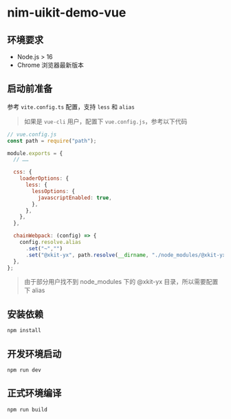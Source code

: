 # nim-uikit-demo-vue

## 环境要求

- Node.js > 16
- Chrome 浏览器最新版本

## 启动前准备
参考 `vite.config.ts` 配置，支持 `less` 和 `alias`

> 如果是 `vue-cli` 用户，配置下 `vue.config.js`，参考以下代码

```js
// vue.config.js
const path = require("path");

module.exports = {
  // ……

  css: {
    loaderOptions: {
      less: {
        lessOptions: {
          javascriptEnabled: true,
        },
      },
    },
  },

  chainWebpack: (config) => {
    config.resolve.alias
      .set("~","")
      .set("@xkit-yx", path.resolve(__dirname, "./node_modules/@xkit-yx"));
  },
};
```

> 由于部分用户找不到 node_modules 下的 @xkit-yx 目录，所以需要配置下 alias

## 安装依赖

```sh
npm install
```

## 开发环境启动

```sh
npm run dev
```

## 正式环境编译

```sh
npm run build
```
